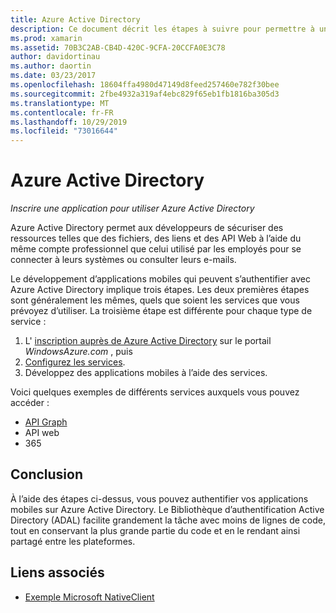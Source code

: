 ```yaml
---
title: Azure Active Directory
description: Ce document décrit les étapes à suivre pour permettre à une application mobile de s’authentifier auprès de Azure Active Directory.
ms.prod: xamarin
ms.assetid: 70B3C2AB-CB4D-420C-9CFA-20CCFA0E3C78
author: davidortinau
ms.author: daortin
ms.date: 03/23/2017
ms.openlocfilehash: 18604ffa4980d47149d8feed257460e782f30bee
ms.sourcegitcommit: 2fbe4932a319af4ebc829f65eb1fb1816ba305d3
ms.translationtype: MT
ms.contentlocale: fr-FR
ms.lasthandoff: 10/29/2019
ms.locfileid: "73016644"
---
```

# <a name="azure-active-directory"></a>Azure Active Directory

_Inscrire une application pour utiliser Azure Active Directory_

Azure Active Directory permet aux développeurs de sécuriser des ressources telles que des fichiers, des liens et des API Web à l’aide du même compte professionnel que celui utilisé par les employés pour se connecter à leurs systèmes ou consulter leurs e-mails.

Le développement d’applications mobiles qui peuvent s’authentifier avec Azure Active Directory implique trois étapes.
Les deux premières étapes sont généralement les mêmes, quels que soient les services que vous prévoyez d’utiliser. La troisième étape est différente pour chaque type de service :

  1. L' [inscription auprès de Azure Active Directory](~/cross-platform/data-cloud/active-directory/get-started/register.md) sur le portail *WindowsAzure.com* , puis
  2. [Configurez les services](~/cross-platform/data-cloud/active-directory/get-started/configure.md).
  3. Développez des applications mobiles à l’aide des services.

Voici quelques exemples de différents services auxquels vous pouvez accéder :

- [API Graph](~/cross-platform/data-cloud/active-directory/graph.md)
- API web
- 365

## <a name="conclusion"></a>Conclusion

À l’aide des étapes ci-dessus, vous pouvez authentifier vos applications mobiles sur Azure Active Directory. Le Bibliothèque d’authentification Active Directory (ADAL) facilite grandement la tâche avec moins de lignes de code, tout en conservant la plus grande partie du code et en le rendant ainsi partagé entre les plateformes.

## <a name="related-links"></a>Liens associés

- [Exemple Microsoft NativeClient](https://github.com/AzureADSamples/NativeClient-MultiTarget-DotNet)
